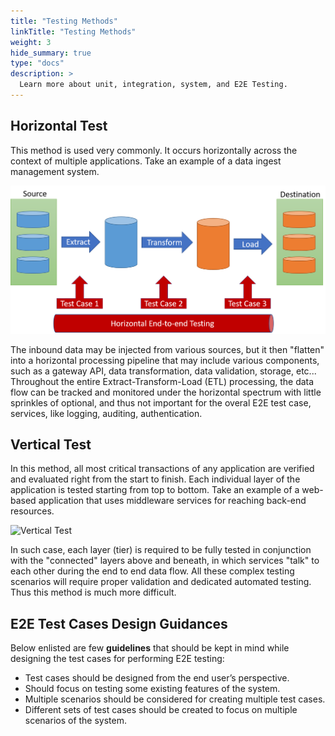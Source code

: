 ```yaml
---
title: "Testing Methods"
linkTitle: "Testing Methods"
weight: 3
hide_summary: true
type: "docs"
description: >
  Learn more about unit, integration, system, and E2E Testing.
---
```


## Horizontal Test

This method is used very commonly. It occurs horizontally across the context of multiple applications. Take an example of a data ingest management system.

![Horizontal Test](../../../static/horizontal-e2e-testing.png)

The inbound data may be  injected from various sources, but it then "flatten" into a horizontal processing pipeline that may include various components, such as a gateway API, data transformation, data validation, storage, etc... Throughout the entire Extract-Transform-Load (ETL) processing, the data flow can be tracked and monitored under the horizontal spectrum with little sprinkles of optional, and thus not important for the overal E2E test case, services, like logging, auditing, authentication.

## Vertical Test

In this method, all most critical transactions of any application are verified and evaluated right from the start to finish. Each individual layer of the application is tested starting from top to bottom. Take an example of a web-based application that uses middleware services for reaching back-end resources.

![Vertical Test](../../../static/ivertical-e2e-testing.png)

 In such case, each layer (tier) is required to be fully tested in conjunction with the "connected" layers above and beneath, in which services "talk" to each other during the end to end data flow. All these complex testing scenarios will require proper validation and dedicated automated testing. Thus this method is much more difficult.

## E2E Test Cases Design Guidances

Below enlisted are few **guidelines** that should be kept in mind while designing the test cases for performing E2E testing:

- Test cases should be designed from the end user’s perspective.
- Should focus on testing some existing features of the system.
- Multiple scenarios should be considered for creating multiple test cases.
- Different sets of test cases should be created to focus on multiple scenarios of the system.
